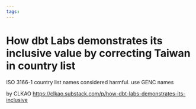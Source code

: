 ```yaml
---
tags:
---
```


# How dbt Labs demonstrates its inclusive value by correcting Taiwan in country list

ISO 3166-1 country list names considered harmful. use GENC names

by CLKAO
https://clkao.substack.com/p/how-dbt-labs-demonstrates-its-inclusive